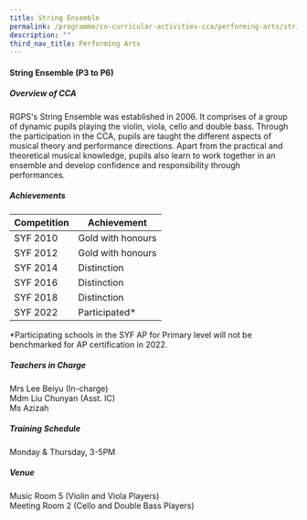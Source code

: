 ```yaml
---
title: String Ensemble
permalink: /programme/co-curricular-activities-cca/performing-arts/string-ensemble/
description: ""
third_nav_title: Performing Arts
---
```

#### **String Ensemble  (P3 to P6)**

##### **Overview of CCA**

RGPS's String Ensemble was established in 2006. It comprises of a group of dynamic pupils playing the violin, viola, cello and double bass. Through the participation in the CCA, pupils are taught the different aspects of musical theory and performance directions. Apart from the practical and theoretical musical knowledge, pupils also learn to work together in an ensemble and develop confidence and responsibility through performances. 

##### **Achievements**

|Competition|	Achievement|
|----------|---------|
|SYF 2010	|Gold with honours|
|SYF 2012	|Gold with honours|
|SYF 2014	|Distinction|
|SYF 2016	|Distinction|
|SYF 2018	|Distinction|
|SYF 2022	|Participated*|

*Participating schools in the SYF AP for Primary level will not be benchmarked for AP certification in 2022.

##### **Teachers in Charge**

Mrs Lee Beiyu (In-charge)<br>
Mdm Liu Chunyan (Asst. IC)<br>
Ms Azizah


##### **Training Schedule**

Monday & Thursday, 3-5PM  <br>

##### **Venue**
Music Room 5 (Violin and Viola Players) <br>
Meeting Room 2 (Cello and Double Bass Players)